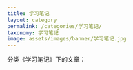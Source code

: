 ```yaml
---
title: 学习笔记
layout: category
permalink: /categories/学习笔记/
taxonomy: 学习笔记
image: assets/images/banner/学习笔记.jpg
---
```


分类《学习笔记》下的文章：